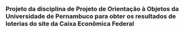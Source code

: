 ### Projeto da disciplina de Projeto de Orientação à Objetos da Universidade de Pernambuco para obter os resultados de loterias do site da Caixa Econômica Federal
